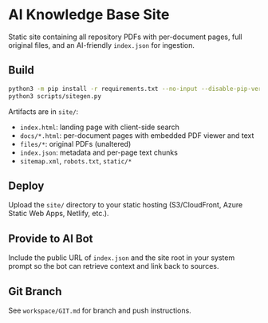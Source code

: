 # AI Knowledge Base Site

Static site containing all repository PDFs with per-document pages, full original files, and an AI-friendly `index.json` for ingestion.

## Build

```bash
python3 -m pip install -r requirements.txt --no-input --disable-pip-version-check
python3 scripts/sitegen.py
```

Artifacts are in `site/`:
- `index.html`: landing page with client-side search
- `docs/*.html`: per-document pages with embedded PDF viewer and text
- `files/*`: original PDFs (unaltered)
- `index.json`: metadata and per-page text chunks
- `sitemap.xml`, `robots.txt`, `static/*`

## Deploy

Upload the `site/` directory to your static hosting (S3/CloudFront, Azure Static Web Apps, Netlify, etc.).

## Provide to AI Bot

Include the public URL of `index.json` and the site root in your system prompt so the bot can retrieve context and link back to sources.

## Git Branch

See `workspace/GIT.md` for branch and push instructions.